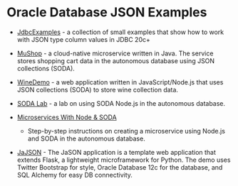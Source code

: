 
# Oracle Database JSON Examples

* [JdbcExamples](JdbcExamples) - a collection of small
  examples that show how to work with JSON type column values in JDBC
  20c+

* [MuShop](https://github.com/oracle-quickstart/oci-cloudnative/tree/master/src/carts) - a cloud-native microservice written in Java.  The service stores shopping cart data in the autonomous database using JSON collections (SODA).

* [WineDemo](WineDemo) - a web application written in
  JavaScript/Node.js that uses JSON collections (SODA) to store wine
  collection data.

* [SODA Lab](https://dmcghan.github.io/soda-hol/?page=README.md) - a
  lab on using SODA Node.js in the autonomous database.

* [Microservices With Node &
  SODA](https://blogs.oracle.com/developers/creating-a-microservice-with-node-soda-json-document-storage-in-autonomous-db)
  - Step-by-step instructions on creating a microservice using Node.js
  and SODA in the autonomous database.

* [JaJSON](Python-Demo-App) - The JaSON application is a template web application that extends Flask, a lightweight microframework for Python. The demo uses Twitter Bootstrap for style, Oracle Database 12c for the database, and SQL Alchemy for easy DB connectivity.
